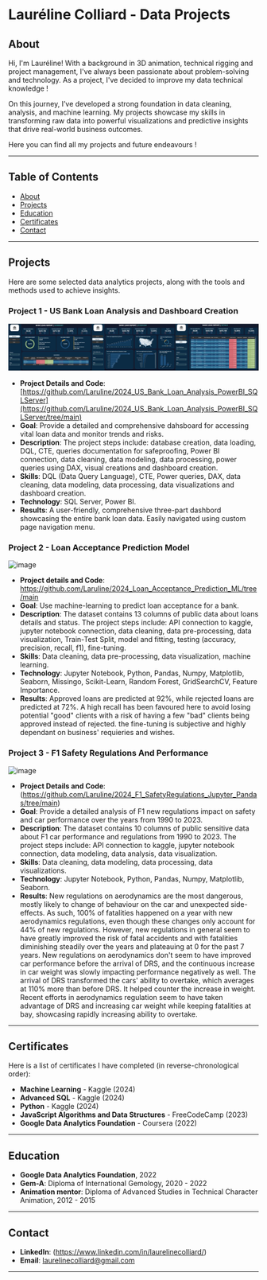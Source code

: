 # Lauréline Colliard - Data Projects

## About
Hi, I'm Lauréline! With a background in 3D animation, technical rigging and project management, I've always been passionate about problem-solving and technology. As a project, I've decided to improve my data technical knowledge !

On this journey, I’ve developed a strong foundation in data cleaning, analysis, and machine learning. My projects showcase my skills in transforming raw data into powerful visualizations and predictive insights that drive real-world business outcomes.

Here you can find all my projects and future endeavours !

---

## Table of Contents
- [About](#about)
- [Projects](#projects)
- [Education](#education)
- [Certificates](#certificates)
- [Contact](#contact)

---

## Projects
Here are some selected data analytics projects, along with the tools and methods used to achieve insights.


### Project 1 - US Bank Loan Analysis and Dashboard Creation 
![Alt text](https://github.com/Laruline/2024_US_Bank_Loan_Analysis_PowerBI_SQLServer/blob/main/DashboardPresentation.JPG)
- **Project Details and Code**: [https://github.com/Laruline/2024_US_Bank_Loan_Analysis_PowerBI_SQLServer](https://github.com/Laruline/2024_US_Bank_Loan_Analysis_PowerBI_SQLServer/tree/main)
- **Goal**: Provide a detailed and comprehensive dahsboard for accessing vital loan data and monitor trends and risks.     
- **Description**: The project steps include: database creation, data loading, DQL, CTE,  queries documentation for safeproofing, Power BI connection, data cleaning, data modeling, data processing, power queries using DAX, visual creations and dashboard creation.
- **Skills**: DQL (Data Query Language), CTE, Power queries, DAX, data cleaning, data modeling, data processing, data visualizations and dashboard creation.
- **Technology**: SQL Server, Power BI. 
- **Results**: A user-friendly, comprehensive three-part dashbord showcasing the entire bank loan data. Easily navigated using custom page navigation menu.



### Project 2 - Loan Acceptance Prediction Model
![image](https://github.com/user-attachments/assets/ff409529-db8d-4a9e-944e-58e07191a8db)
- **Project details and Code**: https://github.com/Laruline/2024_Loan_Acceptance_Prediction_ML/tree/main
- **Goal**: Use machine-learning to predict loan acceptance for a bank.
- **Description**: The dataset contains 13 columns of public data about loans details and status. The project steps include: API connection to kaggle, jupyter notebook connection, data cleaning, data pre-processing, data visualization, Train-Test Split, model and fitting, testing (accuracy, precision, recall, f1), fine-tuning.
- **Skills**: Data cleaning, data pre-processing, data visualization, machine learning.
- **Technology**: Jupyter Notebook, Python, Pandas, Numpy, Matplotlib, Seaborn, Missingo, Scikit-Learn, Random Forest, GridSearchCV, Feature Importance.
- **Results**: Approved loans are predicted at 92%, while rejected loans are predicted at 72%. A high recall has been favoured here to avoid losing potential "good" clients with a risk of having a few "bad" clients being approved instead of rejected. the fine-tuning is subjective and highly dependant on business' requieries and wishes.



### Project 3 - F1 Safety Regulations And Performance 
![image](https://github.com/user-attachments/assets/3060a5d0-395e-41fd-959e-a171dbafc5b2)
- **Project Details and Code**: (https://github.com/Laruline/2024_F1_SafetyRegulations_Jupyter_Pandas/tree/main)
- **Goal**: Provide a detailed analysis of F1 new regulations impact on safety and car performance over the years from 1990 to 2023.
- **Description**: The dataset contains 10 columns of public sensitive data about F1 car performance and regulations from 1990 to 2023. The project steps include: API connection to kaggle, jupyter notebook connection, data modeling, data analysis, data visualization.
- **Skills**: Data cleaning, data modeling, data processing, data visualizations.
- **Technology**: Jupyter Notebook, Python, Pandas, Numpy, Matplotlib, Seaborn.
- **Results**: New regulations on aerodynamics are the most dangerous, mostly likely to change of behaviour on the car and unexpected side-effects. As such, 100% of fatalities happened on a year with new aerodynamics regulations, even though these changes only account for 44% of new regulations. However, new regulations in general seem to have greatly improved the risk of fatal accidents and with fatalities diminishing steadily over the years and plateauing at 0 for the past 7 years. New regulations on aerodynamics don't seem to have improved car performance before the arrival of DRS, and the continuous increase in car weight  was slowly impacting performance negatively as well. The arrival of DRS transformed the cars' ability to overtake, which averages at 110% more than before DRS. It helped counter the increase in weight. Recent efforts in aerodynamics regulation seem to have taken advantage of DRS and increasing car weight while keeping fatalities at bay, showcasing rapidly increasing ability to overtake.


---



## Certificates
Here is a list of certificates I have completed (in reverse-chronological order):
- **Machine Learning** - Kaggle (2024)
- **Advanced SQL** - Kaggle (2024)
- **Python** - Kaggle (2024)
- **JavaScript Algorithms and Data Structures** - FreeCodeCamp (2023)
- **Google Data Analytics Foundation** - Coursera (2022)

---



## Education
- **Google Data Analytics Foundation**, 2022
- **Gem-A**: Diploma of International Gemology, 2020 - 2022
- **Animation mentor**: Diploma of Advanced Studies in Technical Character Animation, 2012 - 2015

---



## Contact
- **LinkedIn**: (https://www.linkedin.com/in/laurelinecolliard/)
- **Email**: laurelinecolliard@gmail.com

---
